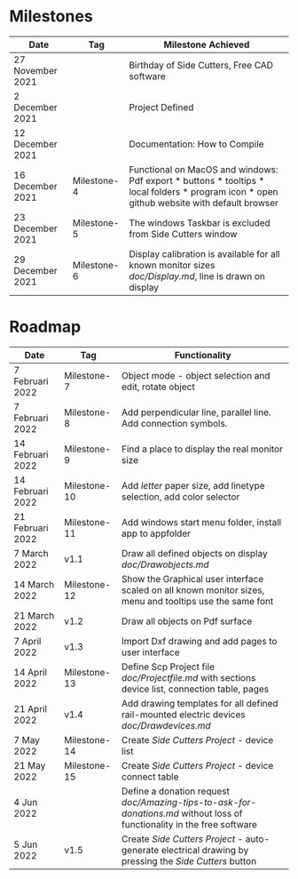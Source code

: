 # Milestones

| Date             	| Tag          | Milestone Achieved          	                                                                                   |
|------------------	|--------------|-----------------------------------------------------------------------------------------------------------------|
| 27 November 2021 	|              | Birthday of Side Cutters, Free CAD software                                                                     |
| 2 December 2021   |              | Project Defined                                                                                                 | 
| 12 December 2021 	|              | Documentation: How to Compile                                                                                   |
| 16 December 2021 	| Milestone-4  | Functional on MacOS and windows: Pdf export * buttons * tooltips * local folders * program icon	* open github website with default browser |
| 23 December 2021  | Milestone-5  | The windows Taskbar is excluded from Side Cutters window                                                        |
| 29 December 2021  | Milestone-6  | Display calibration is available for all known monitor sizes *doc/Display.md*, line is drawn on display         |

# Roadmap

|Date               | Tag          | Functionality                                                                                                   |
|-----------------  |--------------|---------------------------------------------------------------------------------------------------------------  |
| 7 Februari 2022   | Milestone-7  | Object mode - object selection and edit, rotate object                                                          |
| 7 Februari 2022   | Milestone-8  | Add perpendicular line, parallel line. Add connection symbols.                                                  |
| 14 Februari 2022  | Milestone-9  | Find a place to display the real monitor size                                                                   |
| 14 Februari 2022  | Milestone-10 | Add *letter* paper size, add linetype selection, add color selector                                             |
| 21 Februari 2022  | Milestone-11 | Add windows start menu folder, install app to appfolder                                                         |
| 7 March 2022      | v1.1         | Draw all defined objects on display *doc/Drawobjects.md*                                                        |
| 14 March 2022     | Milestone-12 | Show the Graphical user interface scaled on all known monitor sizes, menu and tooltips use the same font        |
| 21 March 2022     | v1.2         | Draw all objects on Pdf surface                                                                                 |
| 7 April 2022      | v1.3         | Import Dxf drawing and add pages to user interface                                                              |
| 14 April 2022     | Milestone-13 | Define Scp Project file *doc/Projectfile.md* with sections device list, connection table, pages                 |
| 21 April 2022     | v1.4         | Add drawing templates for all defined rail-mounted electric devices *doc/Drawdevices.md*                        |
| 7 May 2022        | Milestone-14 | Create *Side Cutters Project* - device list                                                                     |
| 21 May 2022       | Milestone-15 | Create *Side Cutters Project* - device connect table                                                            |
| 4 Jun 2022        |              | Define a donation request *doc/Amazing-tips-to-ask-for-donations.md* without loss of functionality in the free software |
| 5 Jun 2022        | v1.5         | Create *Side Cutters Project* - auto-generate electrical drawing by pressing the *Side Cutters* button          | 

